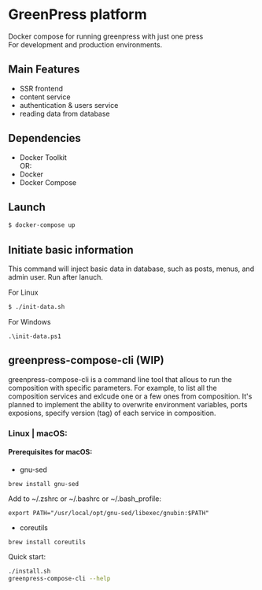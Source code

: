 # GreenPress platform

Docker compose for running greenpress with just one press<br>
For development and production environments. <br>

## Main Features
- SSR frontend
- content service
- authentication & users service
- reading data from database

## Dependencies
- Docker Toolkit<br>
OR:<br>
- Docker 
- Docker Compose

## Launch
```sh
$ docker-compose up
```

## Initiate basic information
This command will inject basic data in database, such as posts, menus, and admin user.
Run after lanuch.

For Linux

```sh
$ ./init-data.sh
```
For Windows
```
.\init-data.ps1
```

## greenpress-compose-cli (WIP)
greenpress-compose-cli is a command line tool that allous to run the composition with specific parameters.
For example, to list all the composition services and exlcude one or a few ones from composition.
It's planned to implement the ability to overwrite environment variables, ports exposions, specify version (tag) of each service in composition.

### Linux | macOS:
#### Prerequisites for macOS:
- gnu-sed
```
brew install gnu-sed
```
Add to ~/.zshrc or ~/.bashrc or ~/.bash_profile:
```
export PATH="/usr/local/opt/gnu-sed/libexec/gnubin:$PATH"
```
- coreutils
```
brew install coreutils
```

Quick start:
```bash
./install.sh
greenpress-compose-cli --help
```

